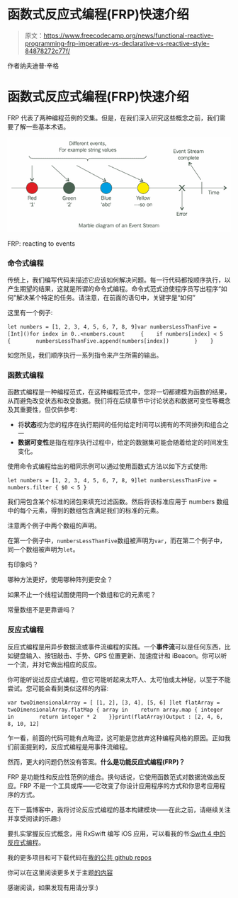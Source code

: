 # 函数式反应式编程(FRP)快速介绍

> 原文：<https://www.freecodecamp.org/news/functional-reactive-programming-frp-imperative-vs-declarative-vs-reactive-style-84878272c77f/>

作者纳夫迪普·辛格

# 函数式反应式编程(FRP)快速介绍

FRP 代表了两种编程范例的交集。但是，在我们深入研究这些概念之前，我们需要了解一些基本术语。

![zmvecVovUlqx5GTj1gMqLVhLKHEiES7Fy42x](img/3900f70db89664b6647c873522a83f0e.png)

FRP: reacting to events

### 命令式编程

传统上，我们编写代码来描述它应该如何解决问题。每一行代码都按顺序执行，以产生期望的结果，这就是所谓的命令式编程。命令式范式迫使程序员写出程序“如何”解决某个特定的任务。请注意，在前面的语句中，关键字是“如何”

这里有一个例子:

```
let numbers = [1, 2, 3, 4, 5, 6, 7, 8, 9]var numbersLessThanFive = [Int]()for index in 0..<numbers.count     {    if numbers[index] < 5         {        numbersLessThanFive.append(numbers[index])        }    }
```

如您所见，我们顺序执行一系列指令来产生所需的输出。

### 函数式编程

函数式编程是一种编程范式，在这种编程范式中，您将一切都建模为函数的结果，从而避免改变状态和改变数据。我们将在后续章节中讨论状态和数据可变性等概念及其重要性，但仅供参考:

*   将**状态**视为您的程序在执行期间的任何给定时间可以拥有的不同排列和组合之一
*   **数据可变性**是指在程序执行过程中，给定的数据集可能会随着给定的时间发生变化。

使用命令式编程给出的相同示例可以通过使用函数式方法以如下方式使用:

```
let numbers = [1, 2, 3, 4, 5, 6, 7, 8, 9]let numbersLessThanFive = numbers.filter { $0 < 5 }
```

我们用包含某个标准的闭包来填充过滤函数。然后将该标准应用于 numbers 数组中的每个元素，得到的数组包含满足我们的标准的元素。

注意两个例子中两个数组的声明。

在第一个例子中，`numbersLessThanFive`数组被声明为`var`，而在第二个例子中，同一个数组被声明为`let`。

有印象吗？

哪种方法更好，使用哪种阵列更安全？

如果不止一个线程试图使用同一个数组和它的元素呢？

常量数组不是更靠谱吗？

### 反应式编程

反应式编程是用异步数据流或事件流编程的实践。一个**事件流**可以是任何东西，比如键盘输入、按钮敲击、手势、GPS 位置更新、加速度计和 iBeacon。你可以听一个流，并对它做出相应的反应。

你可能听说过反应式编程，但它可能听起来太吓人、太可怕或太神秘，以至于不能尝试。您可能会看到类似这样的内容:

```
var twoDimensionalArray = [ [1, 2], [3, 4], [5, 6] ]let flatArray = twoDimensionalArray.flatMap { array in    return array.map { integer in        return integer * 2    }}print(flatArray)Output : [2, 4, 6, 8, 10, 12]
```

乍一看，前面的代码可能有点晦涩，这可能是您放弃这种编程风格的原因。正如我们前面提到的，反应式编程是用事件流编程。

然而，更大的问题仍然没有答案。**什么是功能反应式编程(FRP)？**

FRP 是功能性和反应性范例的组合。换句话说，它使用函数范式对数据流做出反应。FRP 不是一个工具或库——它改变了你设计应用程序的方式和你思考应用程序的方式。

在下一篇博客中，我将讨论反应式编程的基本构建模块——在此之前，请继续关注并享受阅读的乐趣:)

要扎实掌握反应式概念，用 RxSwift 编写 iOS 应用，可以看我的书:[Swift 4 中的反应式编程](https://www.amazon.com/Reactive-Programming-Swift-easy-maintain-ebook/dp/B078MHNSL1/ref=asap_bc?ie=UTF8)。

我的更多项目和可下载代码在[我的公共 github repos](https://github.com/NavdeepSinghh)

你可以在这里阅读更多关于主题[的内容](https://gist.github.com/staltz/868e7e9bc2a7b8c1f754)

感谢阅读，如果发现有用请分享:)